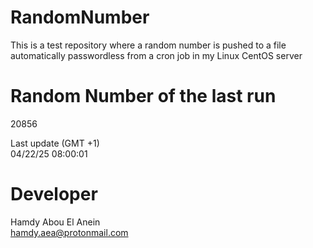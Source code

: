 # RandomNumber    
This is a test repository where a random number is pushed to a file automatically passwordless from a cron job in my Linux CentOS server    
# Random Number of the last run   
20856
      
Last update (GMT +1)    
04/22/25 08:00:01
# Developer    
Hamdy Abou El Anein   
hamdy.aea@protonmail.com
